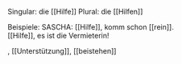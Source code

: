 Singular: die [[Hilfe]]
Plural: die [[Hilfen]]

Beispiele:
SASCHA: [[Hilfe]], komm schon [[rein]].
[[Hilfe]], es ist die Vermieterin!

, [[Unterstützung]], [[beistehen]]